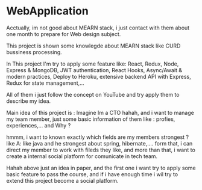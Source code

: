 # WebApplication


Acctually, im not good about MEARN stack, i just contact with them about one month to prepare for Web design subject.


This project is shown some knowlegde about MEARN stack like CURD bussiness processing.


In This project I'm try to apply some feature like: React, Redux, Node, Express & MongoDB, JWT authentication, React Hooks, Async/Await & modern practices, Deploy to Heroku,  extensive backend API with Express, Redux for state management,...


All of them i just follow the concept on YouTube and try apply them to describe my idea.


Main idea of this project is : Imagine Im a CTO hahah, and i want to manage my team member, just some basic information of them like : profies, experiences,...  and Why ?


hmmm, i want to known exactly which fields are my members strongest ? like A: like java and he strongest about spring, hibernate,.... form that, i can direct my member to work with fileds they like, and more than that, i want to create a internal social platform for comunicate in tech team.


Hahah above just an idea in paper, and the first one i want try to apply some basic feature to pass the course, and if i have enough time i wil try to extend this project become a social platform.
